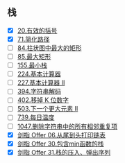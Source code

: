## 栈

- [x] [20.有效的括号](https://leetcode-cn.com/problems/valid-parentheses)
- [x] [71.简化路径](https://leetcode-cn.com/problems/simplify-path)
- [ ] [84.柱状图中最大的矩形](https://leetcode-cn.com/problems/largest-rectangle-in-histogram)
- [ ] [85.最大矩形](https://leetcode-cn.com/problems/maximal-rectangle)
- [ ] [155.最小栈](https://leetcode-cn.com/problems/min-stack)
- [ ] [224.基本计算器](https://leetcode-cn.com/problems/basic-calculator)
- [ ] [227.基本计算器 II](https://leetcode-cn.com/problems/basic-calculator-ii)
- [ ] [394.字符串解码](https://leetcode-cn.com/problems/decode-string)
- [ ] [402.移掉 K 位数字](https://leetcode-cn.com/problems/remove-k-digits)
- [ ] [503.下一个更大元素 II](https://leetcode-cn.com/problems/next-greater-element-ii)
- [ ] [739.每日温度](https://leetcode-cn.com/problems/daily-temperatures)
- [ ] [1047.删除字符串中的所有相邻重复项](https://leetcode-cn.com/problems/remove-all-adjacent-duplicates-in-string)
- [x] [剑指 Offer 06.从尾到头打印链表](https://leetcode-cn.com/problems/cong-wei-dao-tou-da-yin-lian-biao-lcof/)
- [x] [剑指 Offer 30.包含min函数的栈](https://leetcode-cn.com/problems/bao-han-minhan-shu-de-zhan-lcof/)
- [x] [剑指 Offer 31.栈的压入、弹出序列](https://leetcode-cn.com/problems/zhan-de-ya-ru-dan-chu-xu-lie-lcof/)